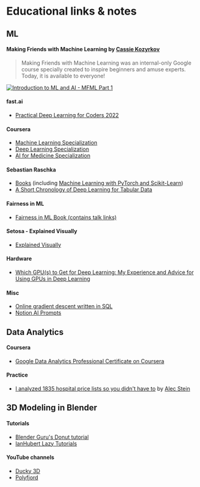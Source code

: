 # Educational links &amp; notes

## ML

#### Making Friends with Machine Learning by [Cassie Kozyrkov](https://twitter.com/quaesita "Cassie's Twitter")

> Making Friends with Machine Learning was an internal-only Google course specially created to inspire beginners and amuse experts. Today, it is available to everyone!

[![Introduction to ML and AI - MFML Part 1](https://img.youtube.com/vi/lYWt-aCnE2U/0.jpg)](https://www.youtube.com/watch?v=lYWt-aCnE2U "Introduction to ML and AI - MFML Part 1")

#### fast.ai

- [Practical Deep Learning for Coders 2022](https://www.fast.ai/2022/07/21/dl-coders-22/)

#### Coursera

- [Machine Learning Specialization](https://www.coursera.org/specializations/machine-learning-introduction?#courses)
- [Deep Learning Specialization](https://www.coursera.org/specializations/deep-learning)
- [AI for Medicine Specialization](https://www.coursera.org/specializations/ai-for-medicine?)

#### Sebastian Raschka

- [Books](https://sebastianraschka.com/books/) (including [Machine Learning with PyTorch and Scikit-Learn](https://sebastianraschka.com/blog/2022/ml-pytorch-book.html))
- [A Short Chronology of Deep Learning for Tabular Data](https://sebastianraschka.com/blog/2022/deep-learning-for-tabular-data.html)

#### Fairness in ML

- [Fairness in ML Book (contains talk links)](https://fairmlbook.org/)

#### Setosa - Explained Visually

- [Explained Visually](https://setosa.io/ev/)

#### Hardware

- [Which GPU(s) to Get for Deep Learning: My Experience and Advice for Using GPUs in Deep Learning](https://timdettmers.com/2023/01/16/which-gpu-for-deep-learning/)

#### Misc

- [Online gradient descent written in SQL](https://maxhalford.github.io/blog/ogd-in-sql/)
- [Notion AI Prompts](https://github.com/sw-yx/ai-notes/blob/main/Resources/Notion%20AI%20Prompts.md)

## Data Analytics

#### Coursera
- [Google Data Analytics Professional Certificate on Coursera](https://www.coursera.org/professional-certificates/google-data-analytics#courses)

#### Practice
- [I analyzed 1835 hospital price lists so you didn't have to](https://www.dolthub.com/blog/2022-07-01-hospitals-compliance/) by [Alec Stein](https://www.dolthub.com/team#alec)

## 3D Modeling in Blender

#### Tutorials
- [Blender Guru's Donut tutorial](https://www.youtube.com/watch?v=nIoXOplUvAw)
- [IanHubert Lazy Tutorials](https://www.youtube.com/watch?v=U1f6NDCttUY&list=PL4Dq5VyfewIxxjzS34k2NES_PuDUIjRcY)

#### YouTube channels
- [Ducky 3D](https://www.youtube.com/channel/UCuNhGhbemBkdflZ1FGJ0lUQ/videos)
- [Polyfjord](https://www.youtube.com/c/Polyfjord/videos)

